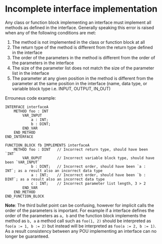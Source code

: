 # Incomplete interface implementation

Any class or function block implementing an interface must implement all methods as defined in the interface. 
Generally speaking this error is raised when any of the following conditions are met:
1. The method is not implemented in the class or function block at all
2. The return type of the method is different from the return type defined in the interface
3. The order of the parameters in the method is different from the order of the parameters in the interface
4. The size of the parameter list does not match the size of the parameter list in the interface
5. The parameter at any given position in the method is different from the parameter at the same position in 
the interface (name, data type, or variable block type i.e. INPUT, OUTPUT, IN_OUT)

Errouneus code example:
```iecst
INTERFACE interfaceA
    METHOD foo : INT
        VAR_INPUT
            a : INT;
            b : DINT;
        END_VAR
    END_METHOD
END_INTERFACE

FUNCTION_BLOCK fb IMPLEMENTS interfaceA
    METHOD foo : DINT   // Incorrect return type, should have been `INT`
        VAR_OUPUT       // Incorrect variable block type, should have been `VAR_INPUT`
            b : DINT;   // Incorrect order, should have been `a : INT`; as a result also an incorrect data type
            a : INT;    // Incorrect order, should have been `b : DINT`; as a result also an incorrect data type
            c : INT;    // Incorrect parameter list length, 3 > 2
        END_VAR
    END_METHOD
END_FUNCTION_BLOCK
```


**Note**: The third bullet point can be confusing, however for implicit calls the order of the parameters is
important. For example if a interface defines the order of the parameters as `a, b` and the function block
implements the method as `b, a` a method call such as `foo(1, 2)` should be interpreted as `foo(a := 1, b := 2)`
but instead will be interpreted as `foo(a := 2, b := 1)`. As a result consistency between any POU implementing
an interface can no longer be guaranteed.